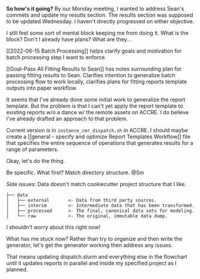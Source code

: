 **So how's it going?** By our Monday meeting, I wanted to address Sean's commets and update my resutls section. The results section was supposed to be updated Wednesday. I haven't directly progressed on either objective.

I still feel some sort of mental block keeping me from doing it. What is the block? Don't I already have plans? What are they...

[[2022-06-15 Batch Processing]] helps clarify goals and motivation for batch processing step I want to enforce.

[[Goal-Pass All Fitting Results to Sean]] has notes surrounding plan for passing fitting results to Sean. Clarifies intention to generalize batch processing flow to work locally, clarifies plans for fitting reports template outputs into paper workflow.

It seems that I've already done some initial work to generalize the report template. But the problem is that I can't yet apply the report template to existing reports w/o a dance w/ the remote assets on ACCRE. I do believe I've already drafted an approach to that problem.


Current version is in `instance_cmr_dispatch.sh` in ACCRE. I should maybe create a [[general - specify and optimize Report Templates Workflow]] file that specifies the entire sequence of operations that generates results for a range of parameters.

Okay, let's do the thing.

Be specific. What first? Match directory structure. @5m

Side issues:
Data doesn't match cookiecutter project structure that I like. 

```nohighlight
├── data
│   ├── external       <- Data from third party sources.
│   ├── interim        <- Intermediate data that has been transformed.
│   ├── processed      <- The final, canonical data sets for modeling.
│   └── raw            <- The original, immutable data dump.
```

I shouldn't worry about this right now!

What has me stuck now? Rather than try to organize and then write the generator, let's get the generator working then address any issues.

That means updating dispatch.slurm and everything else in the flowchart until it updates reports in parallel and inside my specified project as I planned.